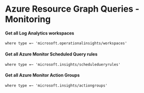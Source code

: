 # Azure Resource Graph Queries - Monitoring

#### Get all Log Analytics workspaces
```OQL
where type =~ 'microsoft.operationalinsights/workspaces'
```

#### Get all Azure Monitor Scheduled Query rules
```OQL
where type =~ 'microsoft.insights/scheduledueryrules'
```

#### Get all Azure Monitor Action Groups
```OQL
where type =~ 'microsoft.insights/actiongroups'
```
